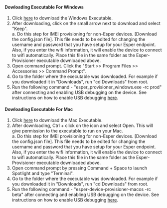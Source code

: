 #### Dowloading Executable For Windows

1. Click [here](../../esper_provisioner_windows.exe) to download the Windows Executable.
2. After downloading, click on the small arrow next to download and select "Keep".\
  a. Do this step for IMEI provisioning for non-Esper devices. [Download the config.json file]. This file needs to be edited for changing the username and password that you have setup for your Esper endpoint. Also, if you enter the wifi information, it will enable the device to connect to wifi automatically. Place this file in the same folder as the 
Esper-Provisioner executable downloaded above.
3. Open command prompt. Click the "Start >> Program Files >> Accessories >> Command Prompt".
4. Go to the folder where the executable was downloaded. For example if you downloaded it in "Downloads", run "cd Downloads" from root.
5. Run the following command - "esper_provisioner_windows.exe -rc prod" after connecting and enabling USB debugging on the device. See instructions on how to enable USB debugging [here](../index.md). 


#### Dowloading Executable For Mac

1. Click [here](../../esper-device-provisioner-macos) to download the Mac Executable.
2. After downloading, Ctrl + click on the icon and select Open. This will give permission to the executable to run on your Mac.\
  a. Do this step for IMEI provisioning for non-Esper devices. [Download the config.json file]. This file needs to be edited for changing the username and password that you have setup for your Esper endpoint. Also, if you enter the wifi information, it will enable the device to connect to wifi automatically. Place this file in the same folder as the 
Esper-Provisioner executable downloaded above.
3. Open command prompt by pressing Command + Space to launch Spotlight and type "Terminal".
4. Go to the folder where the executable was downloaded. For example if you downloaded it in "Downloads", run "cd Downloads" from root.
5. Run the following command - "esper-device-provisioner-macos -rc beta" after connecting and enabling USB debugging on the device. See instructions on how to enable USB debugging [here](../index.md). 


